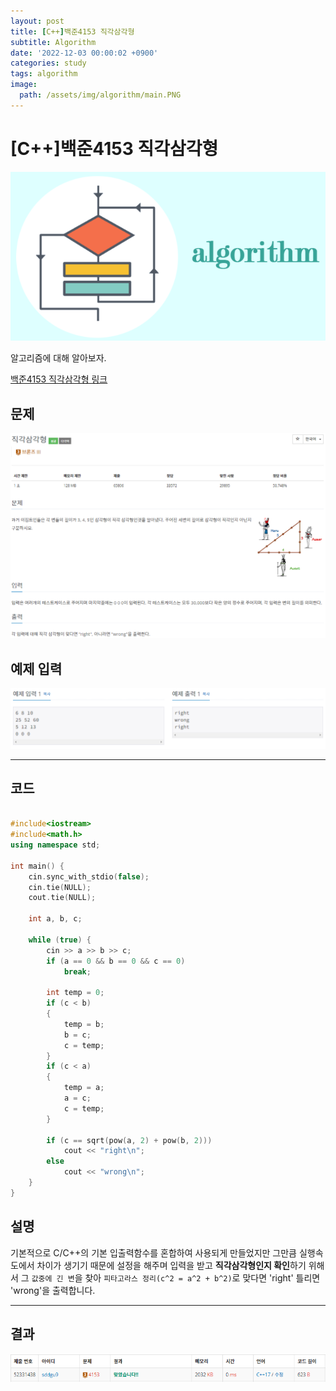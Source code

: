 ```yaml
---
layout: post
title: [C++]백준4153 직각삼각형
subtitle: Algorithm
date: '2022-12-03 00:00:02 +0900'
categories: study
tags: algorithm
image:
  path: /assets/img/algorithm/main.PNG
---
```


# [C++]백준4153 직각삼각형

![사진](/assets/img/algorithm/main.PNG)

알고리즘에 대해 알아보자.

[백준4153 직각삼각형 링크](https://www.acmicpc.net/problem/4153)

<!--more-->

## 문제
![문제](/assets/img/algorithm/백준/문제-직각삼각형.PNG)

## 예제 입력
![예제](/assets/img/algorithm/백준/예제-직각삼각형.PNG)

---

## 코드
```cpp

#include<iostream>
#include<math.h>
using namespace std;

int main() {
    cin.sync_with_stdio(false);
    cin.tie(NULL);
    cout.tie(NULL);

    int a, b, c;

    while (true) {
        cin >> a >> b >> c;
        if (a == 0 && b == 0 && c == 0)
            break;

        int temp = 0;
        if (c < b)
        {
            temp = b;
            b = c;
            c = temp;
        }
        if (c < a)
        {
            temp = a;
            a = c;
            c = temp;
        }

        if (c == sqrt(pow(a, 2) + pow(b, 2)))
            cout << "right\n";
        else
            cout << "wrong\n";
    }
}
```
## 설명
기본적으로 C/C++의 기본 입출력함수를 혼합하여 사용되게 만들었지만 그만큼 실행속도에서 차이가 생기기 때문에 설정을 해주며 입력을 받고 **직각삼각형인지 확인**하기 위해서 그 `값중에 긴 변`을 찾아 `피타고라스 정리(c^2 = a^2 + b^2)`로 맞다면 'right' 틀리면 'wrong'을 출력합니다. <br>

---

## 결과
![결과](/assets/img/algorithm/백준/결과-직각삼각형.PNG)